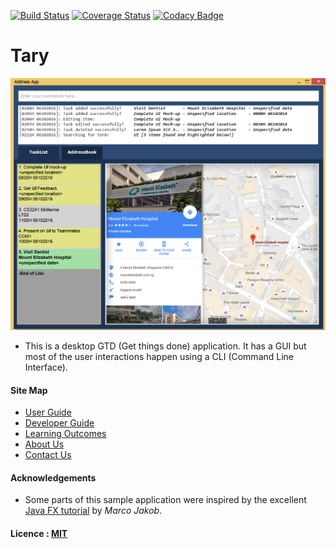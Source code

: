 [![Build Status](https://travis-ci.org/se-edu/addressbook-level4.svg?branch=master)](https://travis-ci.org/se-edu/addressbook-level4)
[![Coverage Status](https://coveralls.io/repos/github/CS2103AUG2016-F10-C3/main/badge.svg?branch=master)](https://coveralls.io/github/CS2103AUG2016-F10-C3/main?branch=master)
[![Codacy Badge](https://api.codacy.com/project/badge/Grade/72e712e19dd241cfa8820139dbab0bef)](https://www.codacy.com/app/shwetha-ravi3/main?utm_source=github.com&amp;utm_medium=referral&amp;utm_content=CS2103AUG2016-F10-C3/main&amp;utm_campaign=Badge_Grade)

# Tary

<img src="docs/images/Ui.jpg" width="600"><br>

* This is a desktop GTD (Get things done) application. It has a GUI but most of the user interactions happen using 
  a CLI (Command Line Interface).
  
#### Site Map
* [User Guide](docs/UserGuide.md) 
* [Developer Guide](docs/DeveloperGuide.md) 
* [Learning Outcomes](docs/LearningOutcomes.md) 
* [About Us](docs/AboutUs.md)
* [Contact Us](docs/ContactUs.md)


#### Acknowledgements

* Some parts of this sample application were inspired by the excellent 
  [Java FX tutorial](http://code.makery.ch/library/javafx-8-tutorial/) by *Marco Jakob*. 


#### Licence : [MIT](LICENSE)
